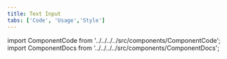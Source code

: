 ```yaml
---
title: Text Input
tabs: ['Code', 'Usage','Style']
---
```


import ComponentCode from '../../../../src/components/ComponentCode';
import ComponentDocs from '../../../../src/components/ComponentDocs';


<component
    name="Text Input"
    component="text-input"
    variation="text-input"
    experimental="true"
    hasReactVersion="true"
    >
</ComponentCode>

<component
    name="Text Area"
    component="text-area"
    variation="text-area"
    experimental="true"
    hasReactVersion="true"
    >
</ComponentCode>

<ComponentDocs component="text-input" experimental="true"></ComponentDocs>
